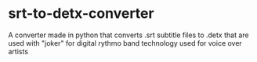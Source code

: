 # srt-to-detx-converter
A converter made in python that converts .srt subtitle files to .detx that are used with "joker" for digital rythmo band technology used for voice over artists
